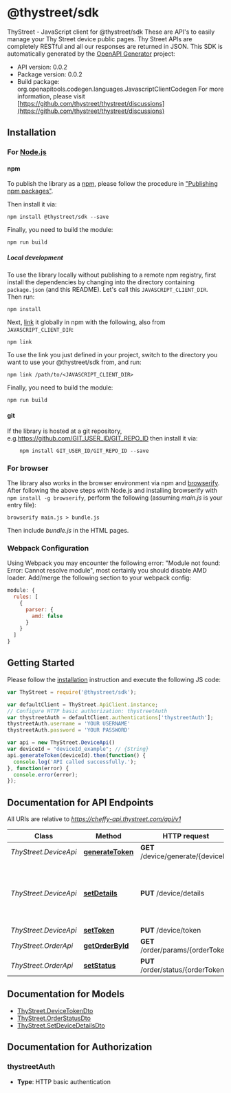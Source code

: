 # @thystreet/sdk

ThyStreet - JavaScript client for @thystreet/sdk
These are API's to easily manage your Thy Street device public pages. Thy Street APIs are completely RESTful and all our responses are returned in JSON.
This SDK is automatically generated by the [OpenAPI Generator](https://openapi-generator.tech) project:

- API version: 0.0.2
- Package version: 0.0.2
- Build package: org.openapitools.codegen.languages.JavascriptClientCodegen
For more information, please visit [https://github.com/thystreet/thystreet/discussions](https://github.com/thystreet/thystreet/discussions)

## Installation

### For [Node.js](https://nodejs.org/)

#### npm

To publish the library as a [npm](https://www.npmjs.com/), please follow the procedure in ["Publishing npm packages"](https://docs.npmjs.com/getting-started/publishing-npm-packages).

Then install it via:

```shell
npm install @thystreet/sdk --save
```

Finally, you need to build the module:

```shell
npm run build
```

##### Local development

To use the library locally without publishing to a remote npm registry, first install the dependencies by changing into the directory containing `package.json` (and this README). Let's call this `JAVASCRIPT_CLIENT_DIR`. Then run:

```shell
npm install
```

Next, [link](https://docs.npmjs.com/cli/link) it globally in npm with the following, also from `JAVASCRIPT_CLIENT_DIR`:

```shell
npm link
```

To use the link you just defined in your project, switch to the directory you want to use your @thystreet/sdk from, and run:

```shell
npm link /path/to/<JAVASCRIPT_CLIENT_DIR>
```

Finally, you need to build the module:

```shell
npm run build
```

#### git

If the library is hosted at a git repository, e.g.https://github.com/GIT_USER_ID/GIT_REPO_ID
then install it via:

```shell
    npm install GIT_USER_ID/GIT_REPO_ID --save
```

### For browser

The library also works in the browser environment via npm and [browserify](http://browserify.org/). After following
the above steps with Node.js and installing browserify with `npm install -g browserify`,
perform the following (assuming *main.js* is your entry file):

```shell
browserify main.js > bundle.js
```

Then include *bundle.js* in the HTML pages.

### Webpack Configuration

Using Webpack you may encounter the following error: "Module not found: Error:
Cannot resolve module", most certainly you should disable AMD loader. Add/merge
the following section to your webpack config:

```javascript
module: {
  rules: [
    {
      parser: {
        amd: false
      }
    }
  ]
}
```

## Getting Started

Please follow the [installation](#installation) instruction and execute the following JS code:

```javascript
var ThyStreet = require('@thystreet/sdk');

var defaultClient = ThyStreet.ApiClient.instance;
// Configure HTTP basic authorization: thystreetAuth
var thystreetAuth = defaultClient.authentications['thystreetAuth'];
thystreetAuth.username = 'YOUR USERNAME'
thystreetAuth.password = 'YOUR PASSWORD'

var api = new ThyStreet.DeviceApi()
var deviceId = "deviceId_example"; // {String} 
api.generateToken(deviceId).then(function() {
  console.log('API called successfully.');
}, function(error) {
  console.error(error);
});


```

## Documentation for API Endpoints

All URIs are relative to *https://cheffy-api.thystreet.com/api/v1*

Class | Method | HTTP request | Description
------------ | ------------- | ------------- | -------------
*ThyStreet.DeviceApi* | [**generateToken**](docs/DeviceApi.md#generateToken) | **GET** /device/generate/{deviceId} | 
*ThyStreet.DeviceApi* | [**setDetails**](docs/DeviceApi.md#setDetails) | **PUT** /device/details | Toggle your device tariff when your device goes online using this api.
*ThyStreet.DeviceApi* | [**setToken**](docs/DeviceApi.md#setToken) | **PUT** /device/token | 
*ThyStreet.OrderApi* | [**getOrderById**](docs/OrderApi.md#getOrderById) | **GET** /order/params/{orderToken} | 
*ThyStreet.OrderApi* | [**setStatus**](docs/OrderApi.md#setStatus) | **PUT** /order/status/{orderToken} | 


## Documentation for Models

 - [ThyStreet.DeviceTokenDto](docs/DeviceTokenDto.md)
 - [ThyStreet.OrderStatusDto](docs/OrderStatusDto.md)
 - [ThyStreet.SetDeviceDetailsDto](docs/SetDeviceDetailsDto.md)


## Documentation for Authorization



### thystreetAuth

- **Type**: HTTP basic authentication

